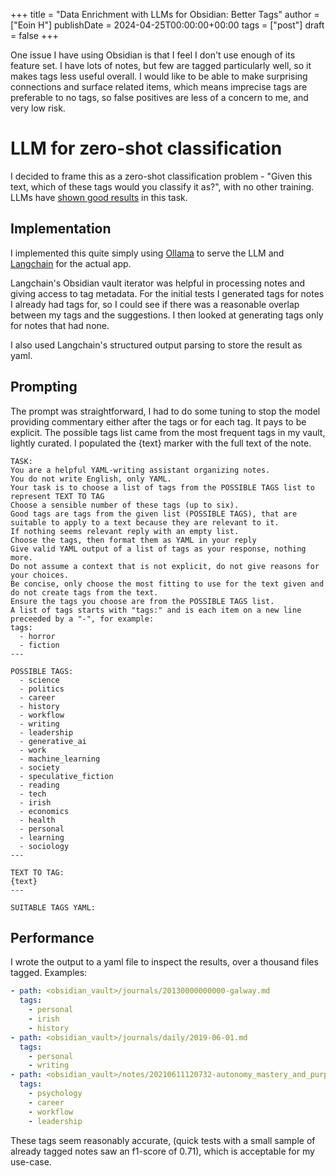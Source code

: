 +++
title = "Data Enrichment with LLMs for Obsidian: Better Tags"
author = ["Eoin H"]
publishDate = 2024-04-25T00:00:00+00:00
tags = ["post"]
draft = false
+++

One issue I have using Obsidian is that I feel I don't use enough of its feature set. I have lots of notes, but few are tagged particularly well, so it makes tags less useful overall. I would like to be able to make surprising connections and surface related items, which means imprecise tags are preferable to no tags, so false positives are less of a concern to me, and very low risk.

# LLM for zero-shot classification

I decided to frame this as a zero-shot classification problem - "Given this text, which of these tags would you classify it as?", with no other training. LLMs have [shown good results](https://www.analyticsvidhya.com/blog/2023/09/power-of-llms-zero-shot-and-few-shot-prompting/) in this task.

## Implementation

I implemented this quite simply using [Ollama](https://ollama.ai/) to serve the LLM and [Langchain](https://www.langchain.com/) for the actual app.

Langchain's Obsidian vault iterator was helpful in processing notes and giving access to tag metadata. For the initial tests I generated tags for notes I already had tags for, so I could see if there was a reasonable overlap between my tags and the suggestions. I then looked at generating tags only for notes that had none.

I also used Langchain's structured output parsing to store the result as yaml.

## Prompting

The prompt was straightforward, I had to do some tuning to stop the model providing commentary either after the tags or for each tag. It pays to be explicit. The possible tags list came from the most frequent tags in my vault, lightly curated. I populated the {text} marker with the full text of the note.

```
TASK:
You are a helpful YAML-writing assistant organizing notes.
You do not write English, only YAML.
Your task is to choose a list of tags from the POSSIBLE TAGS list to represent TEXT TO TAG
Choose a sensible number of these tags (up to six).
Good tags are tags from the given list (POSSIBLE TAGS), that are suitable to apply to a text because they are relevant to it.
If nothing seems relevant reply with an empty list.
Choose the tags, then format them as YAML in your reply
Give valid YAML output of a list of tags as your response, nothing more.
Do not assume a context that is not explicit, do not give reasons for your choices.
Be concise, only choose the most fitting to use for the text given and do not create tags from the text.
Ensure the tags you choose are from the POSSIBLE TAGS list.
A list of tags starts with "tags:" and is each item on a new line preceeded by a "-", for example:
tags:
  - horror
  - fiction
---

POSSIBLE TAGS:
  - science
  - politics
  - career
  - history
  - workflow
  - writing
  - leadership
  - generative_ai
  - work
  - machine_learning
  - society
  - speculative_fiction
  - reading
  - tech
  - irish
  - economics
  - health
  - personal
  - learning
  - sociology
---

TEXT TO TAG:
{text}
---

SUITABLE TAGS YAML:
```

## Performance

I wrote the output to a yaml file to inspect the results, over a thousand files tagged. Examples:

```yaml
- path: <obsidian_vault>/journals/20130000000000-galway.md
  tags:
    - personal
    - irish
    - history
- path: <obsidian_vault>/journals/daily/2019-06-01.md
  tags:
    - personal
    - writing
- path: <obsidian_vault>/notes/20210611120732-autonomy_mastery_and_purpose_framework.md
  tags:
    - psychology
    - career
    - workflow
    - leadership
```

These tags seem reasonably accurate, (quick tests with a small sample of already tagged notes saw an f1-score of 0.71), which is acceptable for my use-case.
